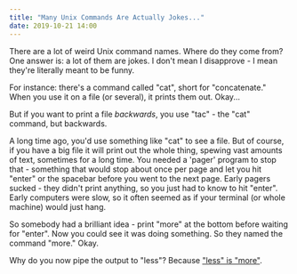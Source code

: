 ```yaml
---
title: "Many Unix Commands Are Actually Jokes..."
date: 2019-10-21 14:00
---
```


There are a lot of weird Unix command names. Where do they come from?
One answer is: a lot of them are jokes. I don't mean I disapprove - I
mean they're literally meant to be funny.

For instance: there's a command called "cat", short for "concatenate." When you use it on a file (or several), it prints them out. Okay...

But if you want to print a file *backwards*, you use "tac" - the "cat" command, but backwards.

A long time ago, you'd use something like "cat" to see a file. But of course, if you have a big file it will print out the whole thing, spewing vast amounts of text, sometimes for a long time. You needed a 'pager' program to stop that - something that would stop about once per page and let you hit "enter" or the spacebar before you went to the next page. Early pagers sucked - they didn't print anything, so you just had to know to hit "enter". Early computers were slow, so it often seemed as if your terminal (or whole machine) would just hang.

So somebody had a brilliant idea - print "more" at the bottom before waiting for "enter". Now you could see it was doing something. So they named the command "more." Okay.

Why do you now pipe the output to "less"? Because ["less" is "more"](https://en.wikipedia.org/wiki/Less_is_more).
